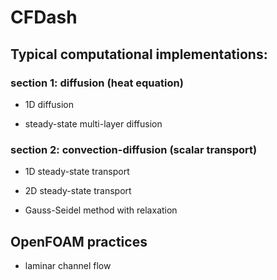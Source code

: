 # CFDash

## Typical computational implementations: 

### section 1: diffusion (heat equation)
- 1D diffusion

- steady-state multi-layer diffusion

### section 2: convection-diffusion (scalar transport)

- 1D steady-state transport

- 2D steady-state transport 

- Gauss-Seidel method with relaxation


## OpenFOAM practices

- laminar channel flow

